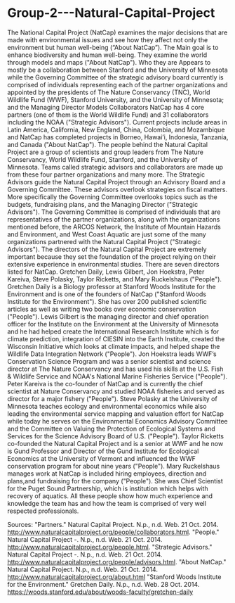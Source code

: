 Group-2---Natural-Capital-Project
=================================
  The National Capital Project (NatCap) examines the major decisions that are made with environmental issues and see how they affect not only the environment but human well-being (“About NatCap”). The Main goal is to enhance biodiversity and human well-being. They examine the world through models and maps ("About NatCap").  Who they are Appears to mostly be a collaboration between Stanford and the University of Minnesota while the Governing Committee of the strategic advisory board currently is comprised of individuals representing each of the partner organizations and appointed by the presidents of The Nature Conservancy (TNC), World Wildlife Fund (WWF), Stanford University, and the University of Minnesota; and the Managing Director Models Collaborators NatCap has 4 core partners (one of them is the World Wildlife Fund) and 31 collaborators including the NOAA ("Strategic Advisors"). Current projects include areas in Latin America, California, New England, China, Colombia, and Mozambique and NatCap has completed projects in Borneo, Hawai’i, Indonesia, Tanzania, and Canada ("About NatCap"). 
  The people behind the Natural Capital Project are a group of scientists and group leaders from The Nature Conservancy, World Wildlife Fund, Stanford, and the University of Minnesota. Teams called strategic advisors and collaborators are made up from these four partner organizations and many more. The Strategic Advisors guide the Natural Capital Project through an Advisory Board and a Governing Committee. These advisors overlook strategies on fiscal matters. More specifically the Governing Committee overlooks topics such as the budgets, fundraising plans, and the Managing Director ("Strategic Advisors"). The Governing Committee is comprised of individuals that are representatives of the partner organizations, along with the organizations mentioned before, the ARCOS Network, the Institute of Mountain Hazards and Environment, and West Coast Aquatic are just some of the many organizations partnered with the Natural Capital Project ("Strategic Advisors").
  The directors of the Natural Capital Project are extremely important because they set the foundation of the project relying on their extensive experience in environmental studies. There are seven directors listed for NatCap. Gretchen Daily, Lewis Gilbert, Jon Hoekstra, Peter Kareiva, Steve Polasky, Taylor Ricketts, and Mary Ruckelshaus ("People"). Gretchen Daily is a Biology professor at Stanford Woods Institute for the Environment and is one of the founders of NatCap ("Stanford Woods Institute for the Environment"). She has over 200 published scientific articles as well as writing two books over economic conservation ("People"). Lewis Gilbert is the managing director and chief operation officer for the Institute on the Environment at the University of Minnesota and he had helped create the International Research Institute which is for climate prediction, integration of CIESIN into the Earth Institute, created the Wisconsin Initiative which looks at climate impacts, and helped shape the Wildlife Data Integration Network ("People"). Jon Hoekstra leads WWF’s Conservation Science Program and was a senior scientist and science director at The Nature Conservancy and has used his skills at the U.S. Fish & Wildlife Service and NOAA's National Marine Fisheries Service ("People"). Peter Kareiva is the co-founder of NatCap and is currently the chief scientist at Nature Conservancy and studied NOAA fisheries and served as director for a major fishery ("People"). Steve Polasky at the University of Minnesota teaches ecology and environmental economics while also leading the environmental service mapping and valuation effort for NatCap while today he serves on the Environmental Economics Advisory Committee and the Committee on Valuing the Protection of Ecological Systems and Services for the Science Advisory Board of U.S. ("People"). Taylor Ricketts co-founded the Natural Capital Project and is a senior at WWF and he now is Gund Professor and Director of the Gund Institute for Ecological Economics at the University of Vermont and influenced the WWF conservation program for about nine years ("People").  Mary Ruckelshaus manages work at NatCap is included hiring employees, direction and plans,and fundraising for the company ("People"). She was Chief Scientist for the Puget Sound Partnership, which is institution which helps with recovery of aquatics. All these people show how much experience and knowledge the team has and how the team is comprised of very well respected professionals.

Sources:
"Partners." Natural Capital Project. N.p., n.d. Web. 21 Oct. 2014. http://www.naturalcapitalproject.org/people/collaborators.html. 
"People." Natural Capital Project -. N.p., n.d. Web. 21 Oct. 2014. http://www.naturalcapitalproject.org/people.html. 
"Strategic Advisors." Natural Capital Project -. N.p., n.d. Web. 21 Oct. 2014. http://www.naturalcapitalproject.org/people/advisors.html.
"About NatCap." Natural Capital Project. N.p., n.d. Web. 21 Oct. 2014. http://www.naturalcapitalproject.org/about.html
"Stanford Woods Institute for the Environment." Gretchen Daily. N.p., n.d. Web. 28 Oct. 2014. https://woods.stanford.edu/about/woods-faculty/gretchen-daily
